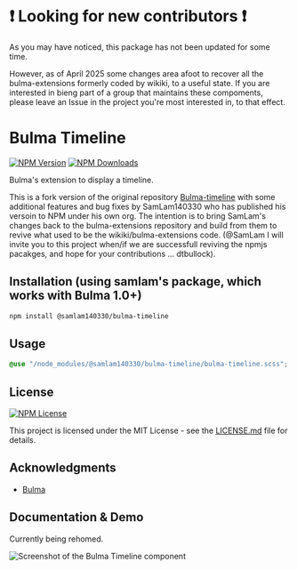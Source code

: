# :exclamation: Looking for new contributors :exclamation:
As you may have noticed, this package has not been updated for some time. 

However, as of April 2025 some changes area afoot to recover all the bulma-extensions formerly coded by wikiki, to a useful state.
If you are interested in bieng part of a group that maintains these compoments, please leave an Issue in the project you're most interested in, to that effect.

# Bulma Timeline

[![NPM Version](https://img.shields.io/npm/v/%40samlam140330%2Fbulma-timeline)](https://www.npmjs.com/package/@samlam140330/bulma-timeline)
[![NPM Downloads](https://img.shields.io/npm/dy/%40samlam140330%2Fbulma-timeline)](https://www.npmjs.com/package/@samlam140330/bulma-timeline)

Bulma's extension to display a timeline.  

This is a fork version of the original repository [Bulma-timeline](https://github.com/Wikiki/bulma-timeline) with some additional features and bug fixes
by SamLam140330 who has published his versoin to NPM under his own org.  The intention is to bring SamLam's changes back to the bulma-extensions
repository and build from them to revive what used to be the wikiki/bulma-extensions code.  (@SamLam I will invite you to this project when/if we 
are successfull reviving the npmjs pacakges, and hope for your contributions ... dtbullock).

## Installation (using samlam's package, which works with Bulma 1.0+)

```sh
npm install @samlam140330/bulma-timeline
```

## Usage

```scss
@use "/node_modules/@samlam140330/bulma-timeline/bulma-timeline.scss";
```

## License

[![NPM License](https://img.shields.io/npm/l/%40samlam140330%2Fbulma-timeline)](https://www.npmjs.com/package/@samlam140330/bulma-timeline)

This project is licensed under the MIT License - see the [LICENSE.md](LICENSE) file for details.

## Acknowledgments

- [Bulma](https://github.com/jgthms/bulma)

## Documentation & Demo

Currently being rehomed.

![Screenshot of the Bulma Timeline component](./timeline-example.png)
